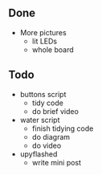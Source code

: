 ## Done

- More pictures
    - lit LEDs
    - whole board

## Todo

- buttons script
    - tidy code
    - do brief video
- water script
    - finish tidying code
    - do diagram
    - do video
- upyflashed
    - write mini post

